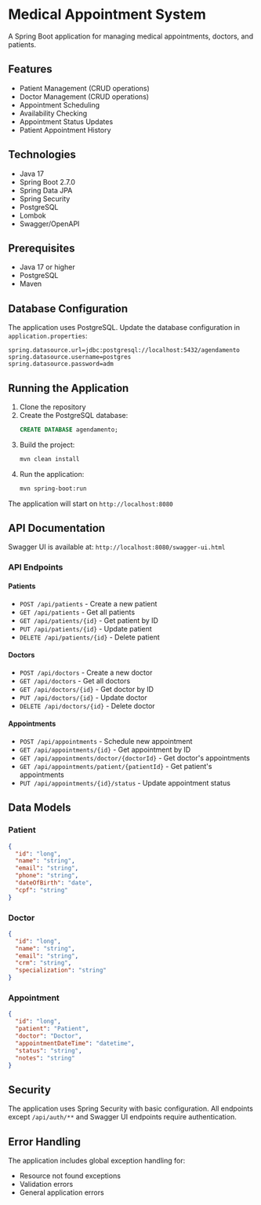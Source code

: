 # Medical Appointment System

A Spring Boot application for managing medical appointments, doctors, and patients.

## Features

- Patient Management (CRUD operations)
- Doctor Management (CRUD operations)
- Appointment Scheduling
- Availability Checking
- Appointment Status Updates
- Patient Appointment History

## Technologies

- Java 17
- Spring Boot 2.7.0
- Spring Data JPA
- Spring Security
- PostgreSQL
- Lombok
- Swagger/OpenAPI

## Prerequisites

- Java 17 or higher
- PostgreSQL
- Maven

## Database Configuration

The application uses PostgreSQL. Update the database configuration in `application.properties`:

```properties
spring.datasource.url=jdbc:postgresql://localhost:5432/agendamento
spring.datasource.username=postgres
spring.datasource.password=adm
```

## Running the Application

1. Clone the repository
2. Create the PostgreSQL database:
   ```sql
   CREATE DATABASE agendamento;
   ```
3. Build the project:
   ```bash
   mvn clean install
   ```
4. Run the application:
   ```bash
   mvn spring-boot:run
   ```

The application will start on `http://localhost:8080`

## API Documentation

Swagger UI is available at: `http://localhost:8080/swagger-ui.html`

### API Endpoints

#### Patients
- `POST /api/patients` - Create a new patient
- `GET /api/patients` - Get all patients
- `GET /api/patients/{id}` - Get patient by ID
- `PUT /api/patients/{id}` - Update patient
- `DELETE /api/patients/{id}` - Delete patient

#### Doctors
- `POST /api/doctors` - Create a new doctor
- `GET /api/doctors` - Get all doctors
- `GET /api/doctors/{id}` - Get doctor by ID
- `PUT /api/doctors/{id}` - Update doctor
- `DELETE /api/doctors/{id}` - Delete doctor

#### Appointments
- `POST /api/appointments` - Schedule new appointment
- `GET /api/appointments/{id}` - Get appointment by ID
- `GET /api/appointments/doctor/{doctorId}` - Get doctor's appointments
- `GET /api/appointments/patient/{patientId}` - Get patient's appointments
- `PUT /api/appointments/{id}/status` - Update appointment status

## Data Models

### Patient
```json
{
  "id": "long",
  "name": "string",
  "email": "string",
  "phone": "string",
  "dateOfBirth": "date",
  "cpf": "string"
}
```

### Doctor
```json
{
  "id": "long",
  "name": "string",
  "email": "string",
  "crm": "string",
  "specialization": "string"
}
```

### Appointment
```json
{
  "id": "long",
  "patient": "Patient",
  "doctor": "Doctor",
  "appointmentDateTime": "datetime",
  "status": "string",
  "notes": "string"
}
```

## Security

The application uses Spring Security with basic configuration. All endpoints except `/api/auth/**` and Swagger UI endpoints require authentication.

## Error Handling

The application includes global exception handling for:
- Resource not found exceptions
- Validation errors
- General application errors


